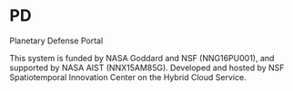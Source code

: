 # PD
Planetary Defense Portal

This system is funded by NASA Goddard and NSF (NNG16PU001), and supported by NASA AIST (NNX15AM85G). Developed and hosted by NSF Spatiotemporal Innovation Center on the Hybrid Cloud Service.
